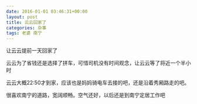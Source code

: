 ```yaml
---
date: 2016-01-01 03:46:31+00:00
layout: post
title: 云云回家了
categories: 杂事
tags: 老婆 南宁
---
```


让云云提前一天回家了

云云为了省钱还是选择了拼车，可惜司机没有时间观念，让云云等了将近一个半小时

云云大概22:50才到家，应该也是妈妈骑电车去接的吧，还是沿着秀厢路走的吧。

很喜欢南宁的道路，宽阔顺畅。空气还好，以后还是到南宁定居工作吧


